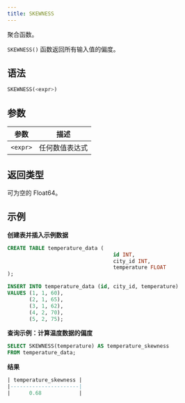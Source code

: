 ```yaml
---
title: SKEWNESS
---
```


聚合函数。

`SKEWNESS()` 函数返回所有输入值的偏度。

## 语法

```sql
SKEWNESS(<expr>)
```

## 参数

| 参数      | 描述                     |
|-----------| -----------                     |
| `<expr>`  | 任何数值表达式        |

## 返回类型

可为空的 Float64。

## 示例

**创建表并插入示例数据**
```sql
CREATE TABLE temperature_data (
                                  id INT,
                                  city_id INT,
                                  temperature FLOAT
);

INSERT INTO temperature_data (id, city_id, temperature)
VALUES (1, 1, 60),
       (2, 1, 65),
       (3, 1, 62),
       (4, 2, 70),
       (5, 2, 75);
```

**查询示例：计算温度数据的偏度**

```sql
SELECT SKEWNESS(temperature) AS temperature_skewness
FROM temperature_data;
```

**结果**
```sql
| temperature_skewness |
|----------------------|
|      0.68            |
```